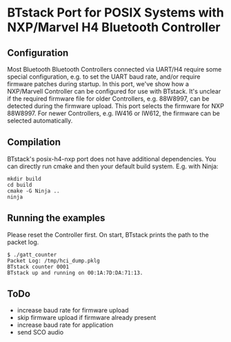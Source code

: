 # BTstack Port for POSIX Systems with NXP/Marvel H4 Bluetooth Controller

## Configuration
Most Bluetooth Bluetooth Controllers connected via UART/H4 require some special configuration, e.g. to set the UART baud rate, and/or require firmware patches during startup.
In this port, we've show how a NXP/Marvell Controller can be configured for use with BTstack. It's unclear if the required firmware file for older Controllers,
e.g. 88W8997, can be detected during the firmware upload. This port selects the firmware for NXP 88W8997. 
For newer Controllers, e.g. IW416 or IW612, the firmware can be selected automatically.

## Compilation

BTstack's posix-h4-nxp port does not have additional dependencies. You can directly run cmake and then your default build system. E.g. with Ninja:

	mkdir build
    cd build
    cmake -G Ninja ..
    ninja
 
## Running the examples

Please reset the Controller first. On start, BTstack prints the path to the packet log.

	$ ./gatt_counter
	Packet Log: /tmp/hci_dump.pklg
	BTstack counter 0001
	BTstack up and running on 00:1A:7D:DA:71:13.

## ToDo
- increase baud rate for firmware upload
- skip firmware upload if firmware already present
- increase baud rate for application
- send SCO audio

